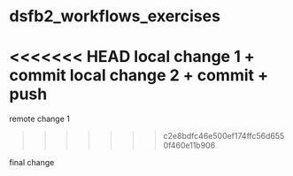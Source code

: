 # dsfb2_workflows_exercises
<<<<<<< HEAD
local change 1 + commit
local change 2 + commit + push
=======
remote change 1
>>>>>>> c2e8bdfc46e500ef174ffc56d6550f460e11b906

final change